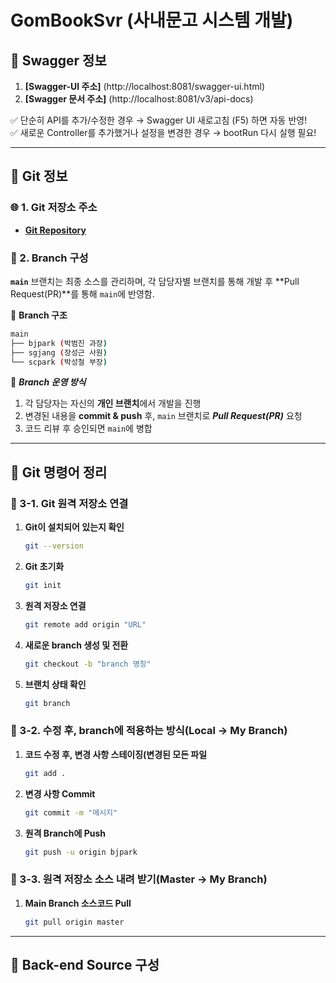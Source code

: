 # GomBookSvr (사내문고 시스템 개발)

## 📌 Swagger 정보
1. **[Swagger-UI 주소]** (http://localhost:8081/swagger-ui.html)
2. **[Swagger 문서 주소]** (http://localhost:8081/v3/api-docs)

✅ 단순히 API를 추가/수정한 경우 → Swagger UI 새로고침 (F5) 하면 자동 반영!  
✅ 새로운 Controller를 추가했거나 설정을 변경한 경우 → bootRun 다시 실행 필요!

---

## 📌 Git 정보

### 🌐 1. Git 저장소 주소
- **[Git Repository](https://github.com/jinsnak/GomBookSvr.git)**


### 🌿 2. Branch 구성
**`main`** 브랜치는 최종 소스를 관리하며, 각 담당자별 브랜치를 통해 개발 후 **Pull Request(PR)**를 통해 `main`에 반영함.

📌 **Branch 구조**
```bash
main
├── bjpark (박범진 과장)
├── sgjang (장성근 사원)
└── scpark (박성철 부장)
```

📌 ***Branch 운영 방식***
1. 각 담당자는 자신의 **개인 브랜치**에서 개발을 진행 
2. 변경된 내용을 **commit & push** 후, `main` 브랜치로 ***Pull Request(PR)*** 요청 
3. 코드 리뷰 후 승인되면 `main`에 병합

---

## 📌 Git 명령어 정리

### 🚀 3-1. Git 원격 저장소 연결

1. **Git이 설치되어 있는지 확인**
   ```bash
   git --version
   
2. **Git 초기화**
   ```bash
   git init
   
3. **원격 저장소 연결**
   ```bash
   git remote add origin "URL"

4. **새로운 branch 생성 및 전환**
   ```bash
   git checkout -b "branch 명칭"
   
5. **브랜치 상태 확인**
   ```bash
   git branch

### 🚀 3-2. 수정 후, branch에 적용하는 방식(Local -> My Branch)

1. **코드 수정 후, 변경 사항 스테이징(변경된 모든 파일**
   ```bash
   git add .
2. **변경 사항 Commit**
   ```bash
   git commit -m "메시지"
3. **원격 Branch에 Push**
   ```bash
   git push -u origin bjpark

### 🚀 3-3. 원격 저장소 소스 내려 받기(Master -> My Branch)

1. **Main Branch 소스코드 Pull**
   ```bash
   git pull origin master

---

## 📌 Back-end Source 구성
